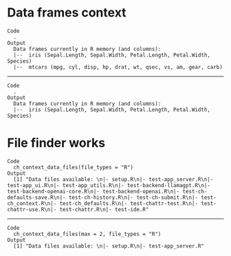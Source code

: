 # Data frames context

    Code
      .
    Output
      Data frames currently in R memory (and columns): 
      |--  iris (Sepal.Length, Sepal.Width, Petal.Length, Petal.Width, Species) 
      |--  mtcars (mpg, cyl, disp, hp, drat, wt, qsec, vs, am, gear, carb)

---

    Code
      .
    Output
      Data frames currently in R memory (and columns): 
      |--  iris (Sepal.Length, Sepal.Width, Petal.Length, Petal.Width, Species)

# File finder works

    Code
      ch_context_data_files(file_types = "R")
    Output
      [1] "Data files available: \n|- setup.R\n|- test-app_server.R\n|- test-app_ui.R\n|- test-app_utils.R\n|- test-backend-llamagpt.R\n|- test-backend-openai-core.R\n|- test-backend-openai.R\n|- test-ch-defaults-save.R\n|- test-ch-history.R\n|- test-ch-submit.R\n|- test-ch_context.R\n|- test-ch_defaults.R\n|- test-chattr-test.R\n|- test-chattr-use.R\n|- test-chattr.R\n|- test-ide.R"

---

    Code
      ch_context_data_files(max = 2, file_types = "R")
    Output
      [1] "Data files available: \n|- setup.R\n|- test-app_server.R"

